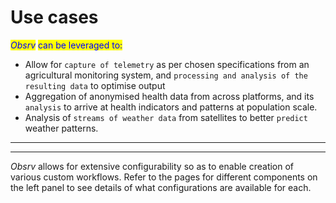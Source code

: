 # Use cases

_<mark style="color:blue;">Obsrv</mark>_ <mark style="color:blue;">can be leveraged to:</mark>

* Allow for `capture of telemetry` as per chosen specifications from an agricultural monitoring system, and `processing and analysis of the resulting data` to optimise output
* Aggregation of anonymised health data from across platforms, and its `analysis` to arrive at health indicators and patterns at population scale.&#x20;
* Analysis of `streams of weather data` from satellites to better `predict` weather patterns.

****

****

_Obsrv_ allows for extensive configurability so as to enable creation of various custom workflows. Refer to the pages for different components on the left panel to see details of what configurations are available for each.

